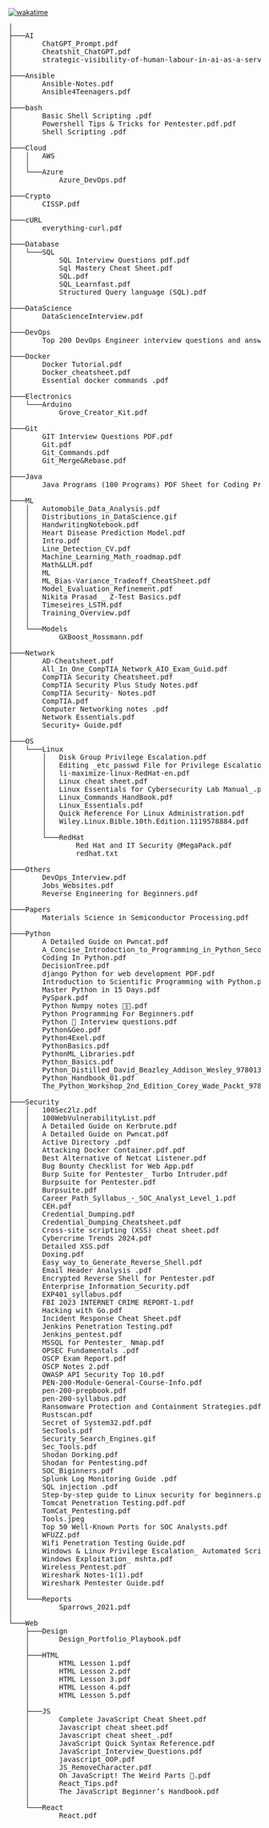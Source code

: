 [![wakatime](https://wakatime.com/badge/user/018b8140-c729-4ea3-8b40-6ade5ff09f83/project/018c6008-4110-4d7b-aebf-ba5b92f3e664.svg)](https://wakatime.com/badge/user/018b8140-c729-4ea3-8b40-6ade5ff09f83/project/018c6008-4110-4d7b-aebf-ba5b92f3e664)


<pre>
│
├───AI
│       ChatGPT_Prompt.pdf
│       Cheatshit_ChatGPT.pdf
│       strategic-visibility-of-human-labour-in-ai-as-a-service.pdf
│
├───Ansible
│       Ansible-Notes.pdf
│       Ansible4Teenagers.pdf
│
├───bash
│       Basic Shell Scripting .pdf
│       Powershell Tips & Tricks for Pentester.pdf.pdf
│       Shell Scripting .pdf
│
├───Cloud
│   │   AWS
│   │
│   └───Azure
│           Azure_DevOps.pdf
│
├───Crypto
│       CISSP.pdf
│
├───cURL
│       everything-curl.pdf
│
├───Database
│   └───SQL
│           SQL Interview Questions pdf.pdf
│           Sql Mastery Cheat Sheet.pdf
│           SQL.pdf
│           SQL_Learnfast.pdf
│           Structured Query language (SQL).pdf
│
├───DataScience
│       DataScienceInterview.pdf
│
├───DevOps
│       Top 200 DevOps Engineer interview questions and answers.pdf
│
├───Docker
│       Docker Tutorial.pdf
│       Docker_cheatsheet.pdf
│       Essential docker commands .pdf
│
├───Electronics
│   └───Arduino
│           Grove_Creator_Kit.pdf
│
├───Git
│       GIT Interview Questions PDF.pdf
│       Git.pdf
│       Git_Commands.pdf
│       Git_Merge&Rebase.pdf
│
├───Java
│       Java Programs (100 Programs) PDF Sheet for Coding Practice.pdf
│
├───ML
│   │   Automobile_Data_Analysis.pdf
│   │   Distributions_in_DataScience.gif
│   │   HandwritingNotebook.pdf
│   │   Heart Disease Prediction Model.pdf
│   │   Intro.pdf
│   │   Line_Detection_CV.pdf
│   │   Machine_Learning_Math_roadmap.pdf
│   │   Math&LLM.pdf
│   │   ML
│   │   ML_Bias-Variance_Tradeoff_CheatSheet.pdf
│   │   Model_Evaluation_Refinement.pdf
│   │   Nikita Prasad _ Z-Test Basics.pdf
│   │   Timeseires_LSTM.pdf
│   │   Training_Overview.pdf
│   │
│   └───Models
│           GXBoost_Rossmann.pdf
│
├───Network
│       AD-Cheatsheet.pdf
│       All_In_One_CompTIA_Network_AIO_Exam_Guid.pdf
│       CompTIA Security Cheatsheet.pdf
│       CompTIA Security Plus Study Notes.pdf
│       CompTIA Security- Notes.pdf
│       CompTIA.pdf
│       Computer Networking notes .pdf
│       Network Essentials.pdf
│       Security+ Guide.pdf
│
├───OS
│   └───Linux
│       │   Disk Group Privilege Escalation.pdf
│       │   Editing _etc_passwd File for Privilege Escalation.pdf
│       │   li-maximize-linux-RedHat-en.pdf
│       │   Linux cheat sheet.pdf
│       │   Linux Essentials for Cybersecurity Lab Manual_.pdf
│       │   Linux_Commands_HandBook.pdf
│       │   Linux_Essentials.pdf
│       │   Quick Reference For Linux Administration.pdf
│       │   Wiley.Linux.Bible.10th.Edition.1119578884.pdf
│       │
│       └───RedHat
│               Red Hat and IT Security @MegaPack.pdf
│               redhat.txt
│
├───Others
│       DevOps_Interview.pdf
│       Jobs_Websites.pdf
│       Reverse Engineering for Beginners.pdf
│
├───Papers
│       Materials Science in Semiconductor Processing.pdf
│
├───Python
│       A Detailed Guide on Pwncat.pdf
│       A_Concise_Introdoction_to_Programming_in_Python_Second_Edition.pdf
│       Coding In Python.pdf
│       DecisionTree.pdf
│       django Python for web development PDF.pdf
│       Introduction to Scientific Programming with Python.pdf
│       Master Python in 15 Days.pdf
│       PySpark.pdf
│       Python Numpy notes 🧠🚨.pdf
│       Python Programming For Beginners.pdf
│       Python 🐍 Interview questions.pdf
│       Python&Geo.pdf
│       Python4Exel.pdf
│       PythonBasics.pdf
│       PythonML_Libraries.pdf
│       Python_Basics.pdf
│       Python_Distilled_David_Beazley_Addison_Wesley_9780134173276_EBooksWorld.pdf
│       Python_Handbook_01.pdf
│       The_Python_Workshop_2nd_Edition_Corey_Wade_Packt_9781804610619_EBooksWorld.pdf
│
├───Security
│   │   100Sec2lz.pdf
│   │   100WebVulnerabilityList.pdf
│   │   A Detailed Guide on Kerbrute.pdf
│   │   A Detailed Guide on Pwncat.pdf
│   │   Active Directory .pdf
│   │   Attacking Docker Container.pdf.pdf
│   │   Best Alternative of Netcat Listener.pdf
│   │   Bug Bounty Checklist for Web App.pdf
│   │   Burp Suite for Pentester_ Turbo Intruder.pdf
│   │   Burpsuite for Pentester.pdf
│   │   Burpsuite.pdf
│   │   Career_Path_Syllabus_-_SOC_Analyst_Level_1.pdf
│   │   CEH.pdf
│   │   Credential_Dumping.pdf
│   │   Credential_Dumping_Cheatsheet.pdf
│   │   Cross-site scripting (XSS) cheat sheet.pdf
│   │   Cybercrime Trends 2024.pdf
│   │   Detailed XSS.pdf
│   │   Doxing.pdf
│   │   Easy_way_to_Generate_Reverse_Shell.pdf
│   │   Email Header Analysis .pdf
│   │   Encrypted Reverse Shell for Pentester.pdf
│   │   Enterprise_Information_Security.pdf
│   │   EXP401_syllabus.pdf
│   │   FBI 2023 INTERNET CRIME REPORT-1.pdf
│   │   Hacking with Go.pdf
│   │   Incident Response Cheat Sheet.pdf
│   │   Jenkins Penetration Testing.pdf
│   │   Jenkins_pentest.pdf
│   │   MSSQL for Pentester_ Nmap.pdf
│   │   OPSEC Fundamentals .pdf
│   │   OSCP Exam Report.pdf
│   │   OSCP Notes 2.pdf
│   │   OWASP API Security Top 10.pdf
│   │   PEN-200-Module-General-Course-Info.pdf
│   │   pen-200-prepbook.pdf
│   │   pen-200-syllabus.pdf
│   │   Ransomware Protection and Containment Strategies.pdf
│   │   Rustscan.pdf
│   │   Secret of System32.pdf.pdf
│   │   SecTools.pdf
│   │   Security_Search_Engines.gif
│   │   Sec_Tools.pdf
│   │   Shodan Dorking.pdf
│   │   Shodan for Pentesting.pdf
│   │   SOC_Biginners.pdf
│   │   Splunk Log Monitoring Guide .pdf
│   │   SQL injection .pdf
│   │   Step-by-step guide to Linux security for beginners.pdf
│   │   Tomcat Penetration Testing.pdf.pdf
│   │   TomCat_Pentesting.pdf
│   │   Tools.jpeg
│   │   Top 50 Well-Known Ports for SOC Analysts.pdf
│   │   WFUZZ.pdf
│   │   Wifi Penetration Testing Guide.pdf
│   │   Windows & Linux Privilege Escalation_ Automated Script.pdf
│   │   Windows Exploitation_ mshta.pdf
│   │   Wireless_Pentest.pdf
│   │   Wireshark Notes-1(1).pdf
│   │   Wireshark Pentester Guide.pdf
│   │
│   └───Reports
│           Sparrows_2021.pdf
│
└───Web
    ├───Design
    │       Design_Portfolio_Playbook.pdf
    │
    ├───HTML
    │       HTML Lesson 1.pdf
    │       HTML Lesson 2.pdf
    │       HTML Lesson 3.pdf
    │       HTML Lesson 4.pdf
    │       HTML Lesson 5.pdf
    │
    ├───JS
    │       Complete JavaScript Cheat Sheet.pdf
    │       Javascript cheat sheet.pdf
    │       Javascript cheat sheet_.pdf
    │       JavaScript Quick Syntax Reference.pdf
    │       JavaScript_Interview_Questions.pdf
    │       javascript_OOP.pdf
    │       JS_RemoveCharacter.pdf
    │       Oh JavaScript! The Weird Parts 🤪.pdf
    │       React_Tips.pdf
    │       The JavaScript Beginner’s Handbook.pdf
    │
    └───React
            React.pdf


            </pre>
